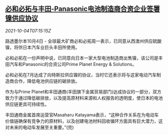 <!--1633332663000-->
[必和必拓与丰田-Panasonic电池制造商合资企业签署镍供应协议](https://cn.reuters.com/article/bhp-toyota-panasonic-battery-jv-1004-idCNKBS2GU0IR)
------

<div><i>2021-10-04T07:15:15Z</i></div><p>路透墨尔本10月4日 - 全球最大矿商必和必拓周一表示，已同意从西澳州供应硫酸镍，将供日本汽车业巨头丰田所使用。</p><p>必和必拓在一份声明中说，已同意向日本一家大型电池制造商出售镍，该公司是丰田汽车和Panasonic的合资公司Prime Planet Energy &amp; Solutions。</p><p>必和必拓在7月达成了向特斯拉供应镍的协议，当时它还表示将与这家电动汽车制造商合作，降低电池供应链的碳排放。 </p><p>作为与Prime Planet和丰田通商(丰田旗下金属贸易部门)达成协议的一部分，双方致力于通过降低碳排放，以及提高原材料来源和人权报告的透明度，使日本的电池供应链更具可持续性。</p><p>丰田通商金属首席运营官Masaharu Katayama表示，“这种合作关系在为电动车价值链确保有竞争力的原材料，以及创建电池材料回收循环方面具有巨大潜力，这对未来的电动车发展至关重要。”(完)</p>
